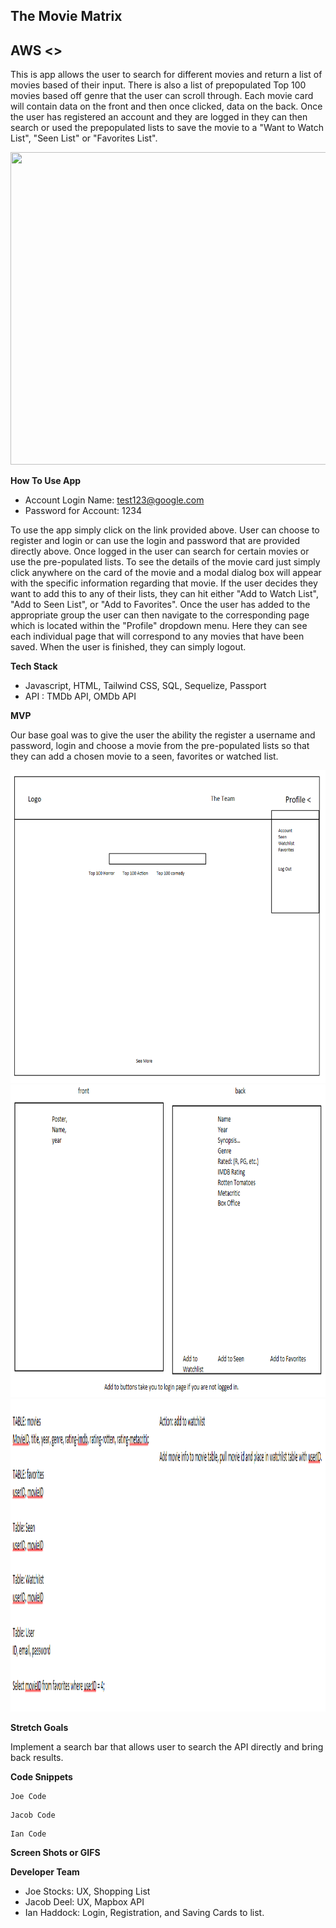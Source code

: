 ## The Movie Matrix 


## AWS <>


This is app allows the user to search for different movies and return a list of movies based of their input. There is also a list of prepopulated Top 100 movies based off genre that the user can scroll through. Each movie card will contain data on the front and then once clicked, data on the back. Once the user has registered an account and they are logged in they can then search or used the prepopulated lists to save the movie to a "Want to Watch List", "Seen List" or "Favorites List".

<img src="./images/wholepage.png" width="700" height="500">

**How To Use App**

- Account Login Name: test123@google.com
- Password for Account: 1234

To use the app simply click on the link provided above. User can choose to register and login or can use the login and password that are provided directly above. Once logged in the user can search for certain movies or use the pre-populated lists. To see the details of the movie card just simply click anywhere on the card of the movie and a modal dialog box will appear with the specific information regarding that movie. If the user decides they want to add this to any of their lists, they can hit either "Add to Watch List", "Add to Seen List", or "Add to Favorites". Once the user has added to the appropriate group the user can then navigate to the corresponding page which is located within the "Profile" dropdown menu. Here they can see each individual page that will correspond to any movies that have been saved. When the user is finished, they can simply logout. 

**Tech Stack**

- Javascript, HTML, Tailwind CSS, SQL, Sequelize, Passport
- API : TMDb API, OMDb API

**MVP**

Our base goal was to give the user the ability the register a username and password, login and choose a movie from the pre-populated lists so that they can add a chosen movie to a seen, favorites or watched list. 

<img src="./public/images/image1.png" width="700" height="500">

<img src="./public/images/cards1.png" width="700" height="500">

<img src="./public/images/table.png" width="700" height="500">

**Stretch Goals**

Implement a search bar that allows user to search the API directly and bring back results.

**Code Snippets**

```
Joe Code
```


```
Jacob Code
```


```
Ian Code
```


**Screen Shots or GIFS**




**Developer Team**

- Joe Stocks: UX, Shopping List
- Jacob Deel: UX, Mapbox API
- Ian Haddock: Login, Registration, and Saving Cards to list. 